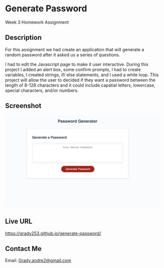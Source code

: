 # Generate Password 

Week 3 Homework Assignment

## Description

For this assignment we had create an application that will generate a random password after it asked us a series of questions.

I had to edit the Javascript page to make it user interactive. During this project I added an alert box, some confirm prompts, I had to create variables, I created strings, if/ else statements, and I used a while loop. This project will allow the user to decided if they want a password between the length of 8-128 characters and it could include capatial letters, lowercase, special characters, and/or numbers. 

## Screenshot
![Screenshot of My password generator](Develop/Screenshot.png)
## Live URL
 https://grady253.github.io/generate-password/
## Contact Me
Email: Grady.andre2@gmail.com 
